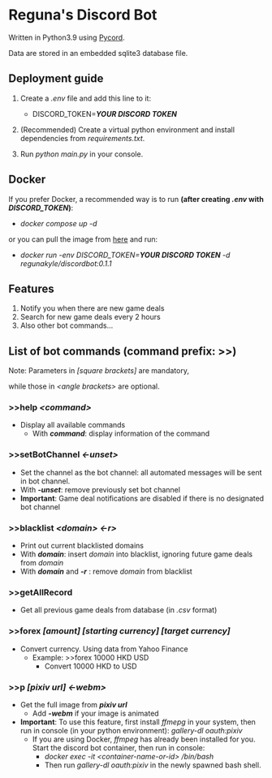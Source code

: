 # Reguna's Discord Bot

Written in Python3.9 using [Pycord](https://github.com/Pycord-Development/pycord).

Data are stored in an embedded sqlite3 database file.

## Deployment guide

1. Create a _.env_ file and add this line to it:
   <!-- prettier-ignore -->
      - DISCORD_TOKEN=**_YOUR DISCORD TOKEN_**

2. (Recommended) Create a virtual python environment and install dependencies from _requirements.txt_.

3. Run _python main&#46;py_ in your console.

## Docker

If you prefer Docker, a recommended way is to run **(after creating _.env_ with _DISCORD_TOKEN_)**:

- _docker compose up -d_

or you can pull the image from [here](https://hub.docker.com/r/regunakyle/discordbot) and run:

- _docker run -env DISCORD_TOKEN=**YOUR DISCORD TOKEN** -d regunakyle/discordbot:0.1.1_

## Features

1. Notify you when there are new game deals
2. Search for new game deals every 2 hours
3. Also other bot commands...

## List of bot commands (command prefix: >>)

Note: Parameters in _\[square brackets\]_ are mandatory,

while those in _\<angle brackets\>_ are optional.

### >>help _\<command>_

- Display all available commands
  - With _**command**_: display information of the command

### >>setBotChannel _\<-unset>_

- Set the channel as the bot channel: all automated messages will be sent in bot channel.
- With _**-unset**_: remove previously set bot channel
- **Important**: Game deal notifications are disabled if there is no designated bot channel

### >>blacklist _\<domain\>_ _\<\-r\>_

- Print out current blacklisted domains
- With _**domain**_: insert _domain_ into blacklist, ignoring future game deals from _domain_
- With _**domain**_ and _**-r**_ : remove _domain_ from blacklist

### >>getAllRecord

- Get all previous game deals from database (in _.csv_ format)

### >>forex _\[amount\]_ _\[starting currency\]_ _\[target currency\]_

- Convert currency. Using data from Yahoo Finance
  - Example: >>forex 10000 HKD USD
    - Convert 10000 HKD to USD

### >>p _\[pixiv url\]_ _\<-webm>_

- Get the full image from _**pixiv url**_
  - Add _**-webm**_ if your image is animated
- **Important**: To use this feature, first install _ffmepg_ in your system, then run in console (in your python environment): _gallery-dl oauth:pixiv_
  - If you are using Docker, _ffmpeg_ has already been installed for you. Start the discord bot container, then run in console:
    - _docker exec -it \<container-name-or-id\> /bin/bash_
    - Then run _gallery-dl oauth:pixiv_ in the newly spawned bash shell.
